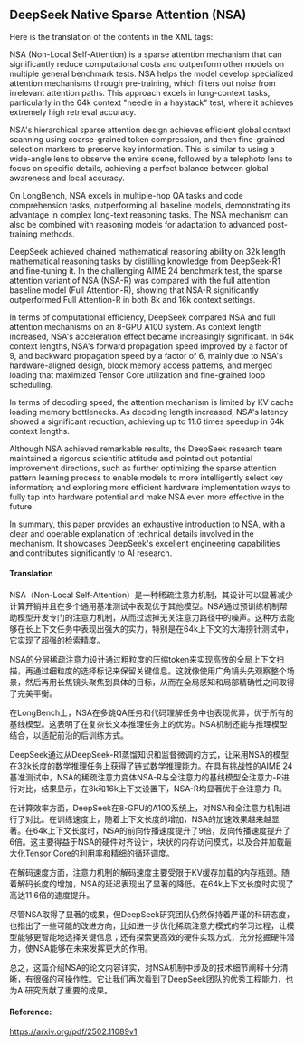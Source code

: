 ## DeepSeek Native Sparse Attention (NSA)

Here is the translation of the contents in the <document> XML tags:

NSA (Non-Local Self-Attention) is a sparse attention mechanism that can significantly reduce computational costs and outperform other models on multiple general benchmark tests. NSA helps the model develop specialized attention mechanisms through pre-training, which filters out noise from irrelevant attention paths. This approach excels in long-context tasks, particularly in the 64k context "needle in a haystack" test, where it achieves extremely high retrieval accuracy.

NSA's hierarchical sparse attention design achieves efficient global context scanning using coarse-grained token compression, and then fine-grained selection markers to preserve key information. This is similar to using a wide-angle lens to observe the entire scene, followed by a telephoto lens to focus on specific details, achieving a perfect balance between global awareness and local accuracy.

On LongBench, NSA excels in multiple-hop QA tasks and code comprehension tasks, outperforming all baseline models, demonstrating its advantage in complex long-text reasoning tasks. The NSA mechanism can also be combined with reasoning models for adaptation to advanced post-training methods.

DeepSeek achieved chained mathematical reasoning ability on 32k length mathematical reasoning tasks by distilling knowledge from DeepSeek-R1 and fine-tuning it. In the challenging AIME 24 benchmark test, the sparse attention variant of NSA (NSA-R) was compared with the full attention baseline model (Full Attention-R), showing that NSA-R significantly outperformed Full Attention-R in both 8k and 16k context settings.

In terms of computational efficiency, DeepSeek compared NSA and full attention mechanisms on an 8-GPU A100 system. As context length increased, NSA's acceleration effect became increasingly significant. In 64k context lengths, NSA's forward propagation speed improved by a factor of 9, and backward propagation speed by a factor of 6, mainly due to NSA's hardware-aligned design, block memory access patterns, and merged loading that maximized Tensor Core utilization and fine-grained loop scheduling.

In terms of decoding speed, the attention mechanism is limited by KV cache loading memory bottlenecks. As decoding length increased, NSA's latency showed a significant reduction, achieving up to 11.6 times speedup in 64k context lengths.

Although NSA achieved remarkable results, the DeepSeek research team maintained a rigorous scientific attitude and pointed out potential improvement directions, such as further optimizing the sparse attention pattern learning process to enable models to more intelligently select key information; and exploring more efficient hardware implementation ways to fully tap into hardware potential and make NSA even more effective in the future.

In summary, this paper provides an exhaustive introduction to NSA, with a clear and operable explanation of technical details involved in the mechanism. It showcases DeepSeek's excellent engineering capabilities and contributes significantly to AI research.

#### Translation 

NSA（Non-Local Self-Attention）是一种稀疏注意力机制，其设计可以显著减少计算开销并且在多个通用基准测试中表现优于其他模型。NSA通过预训练机制帮助模型开发专门的注意力机制，从而过滤掉无关注意力路径中的噪声。这种方法能够在长上下文任务中表现出强大的实力，特别是在64k上下文的大海捞针测试中，它实现了超强的检索精度。

NSA的分层稀疏注意力设计通过粗粒度的压缩token来实现高效的全局上下文扫描，再通过细粒度的选择标记来保留关键信息。这就像使用广角镜头先观察整个场景，然后再用长焦镜头聚焦到具体的目标，从而在全局感知和局部精确性之间取得了完美平衡。

在LongBench上，NSA在多跳QA任务和代码理解任务中也表现优异，优于所有的基线模型。这表明了在复杂长文本推理任务上的优势。NSA机制还能与推理模型结合，以适配前沿的后训练方式。

DeepSeek通过从DeepSeek-R1蒸馏知识和监督微调的方式，让采用NSA的模型在32k长度的数学推理任务上获得了链式数学推理能力。在具有挑战性的AIME 24基准测试中，NSA的稀疏注意力变体NSA-R与全注意力的基线模型全注意力-R进行对比，结果显示，在8k和16k上下文设置下，NSA-R均显著优于全注意力-R。

在计算效率方面，DeepSeek在8-GPU的A100系统上，对NSA和全注意力机制进行了对比。在训练速度上，随着上下文长度的增加，NSA的加速效果越来越显著。在64k上下文长度时，NSA的前向传播速度提升了9倍，反向传播速度提升了6倍。这主要得益于NSA的硬件对齐设计，块状的内存访问模式，以及合并加载最大化Tensor Core的利用率和精细的循环调度。

在解码速度方面，注意力机制的解码速度主要受限于KV缓存加载的内存瓶颈。随着解码长度的增加，NSA的延迟表现出了显著的降低。在64k上下文长度时实现了高达11.6倍的速度提升。

尽管NSA取得了显著的成果，但DeepSeek研究团队仍然保持着严谨的科研态度，也指出了一些可能的改进方向，比如进一步优化稀疏注意力模式的学习过程，让模型能够更智能地选择关键信息；还有探索更高效的硬件实现方式，充分挖掘硬件潜力，使NSA能够在未来发挥更大的作用。

总之，这篇介绍NSA的论文内容详实，对NSA机制中涉及的技术细节阐释十分清晰，有很强的可操作性。它让我们再次看到了DeepSeek团队的优秀工程能力，也为AI研究贡献了重要的成果。

#### Reference: 

https://arxiv.org/pdf/2502.11089v1